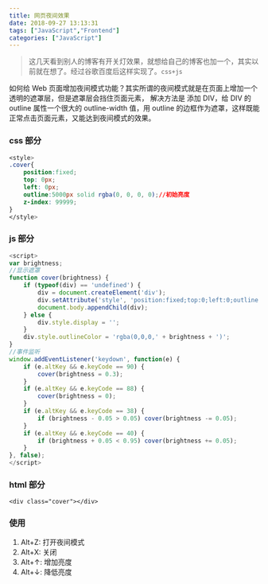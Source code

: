 ```yaml
---
title: 网页夜间效果
date: 2018-09-27 13:13:31
tags: ["JavaScript","Frontend"]
categories: ["JavaScript"]
---
```


> 这几天看到别人的博客有开关灯效果，就想给自己的博客也加一个，其实以前就在想了。经过谷歌百度后这样实现了。`css+js`

<!--more-->

如何给 Web 页面增加夜间模式功能？其实所谓的夜间模式就是在页面上增加一个透明的遮罩层，但是遮罩层会挡住页面元素， 解决方法是 添加 DIV，给 DIV 的 outline 属性一个很大的 outline-width 值，用 outline 的边框作为遮罩，这样既能正常点击页面元素，又能达到夜间模式的效果。

### css 部分
```css
<style>
.cover{
    position:fixed;
    top: 0px;
    left: 0px;
    outline:5000px solid rgba(0, 0, 0, 0);//初始亮度
    z-index: 99999;
}
</style>
```

### js 部分
```js
<script>
var brightness;
//显示遮罩
function cover(brightness) {
    if (typeof(div) == 'undefined') {
        div = document.createElement('div');
        div.setAttribute('style', 'position:fixed;top:0;left:0;outline:5000px solid;z-index:99999;');
        document.body.appendChild(div);
    } else {
        div.style.display = '';
    }
    div.style.outlineColor = 'rgba(0,0,0,' + brightness + ')';
}
//事件监听
window.addEventListener('keydown', function(e) {
    if (e.altKey && e.keyCode == 90) {
        cover(brightness = 0.3);
    }
    if (e.altKey && e.keyCode == 88) {
        cover(brightness = 0);
    }
    if (e.altKey && e.keyCode == 38) {
        if (brightness - 0.05 > 0.05) cover(brightness -= 0.05);
    }
    if (e.altKey && e.keyCode == 40) {
        if (brightness + 0.05 < 0.95) cover(brightness += 0.05);
    }
}, false);
</script>
```

### html 部分
```
<div class="cover"></div>
```

### 使用

1. Alt+Z: 打开夜间模式
2. Alt+X: 关闭
3. Alt+↑: 增加亮度
4. Alt+↓: 降低亮度

